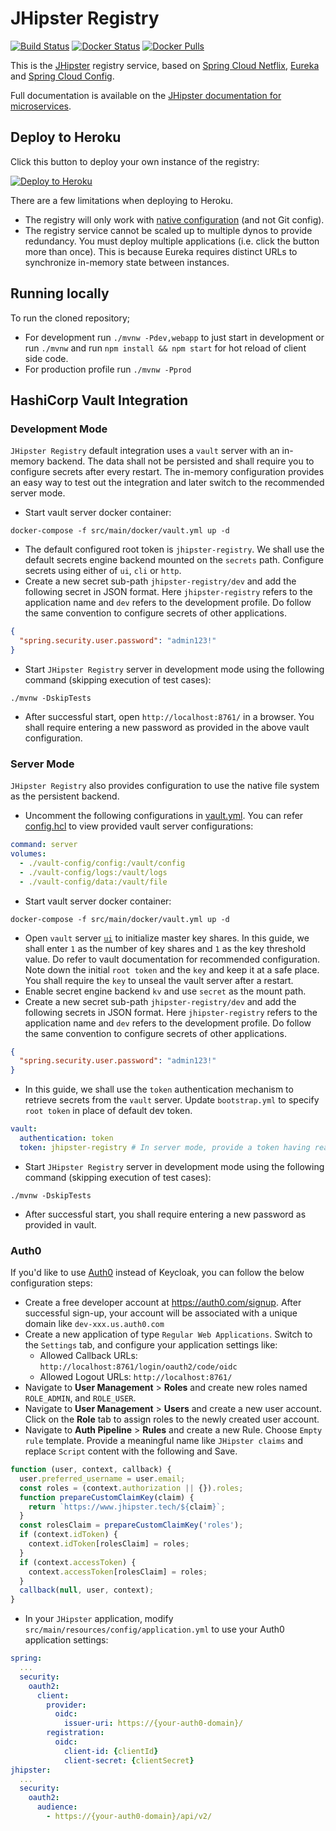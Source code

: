 # JHipster Registry

[![Build Status][github-actions-build]][github-actions-url] [![Docker Status][github-actions-docker]][github-actions-url] [![Docker Pulls](https://img.shields.io/docker/pulls/jhipster/jhipster-registry.svg)](https://hub.docker.com/r/jhipster/jhipster-registry/)

This is the [JHipster](https://www.jhipster.tech/) registry service, based on [Spring Cloud Netflix](https://cloud.spring.io/spring-cloud-netflix/), [Eureka](https://github.com/Netflix/eureka) and [Spring Cloud Config](https://cloud.spring.io/spring-cloud-config/).

Full documentation is available on the [JHipster documentation for microservices](https://www.jhipster.tech/microservices-architecture).

## Deploy to Heroku

Click this button to deploy your own instance of the registry:

[![Deploy to Heroku](https://www.herokucdn.com/deploy/button.png)](https://heroku.com/deploy)

There are a few limitations when deploying to Heroku.

- The registry will only work with [native configuration](https://www.jhipster.tech/jhipster-registry/#spring-cloud-config) (and not Git config).
- The registry service cannot be scaled up to multiple dynos to provide redundancy. You must deploy multiple applications (i.e. click the button more than once). This is because Eureka requires distinct URLs to synchronize in-memory state between instances.

## Running locally

To run the cloned repository;

- For development run `./mvnw -Pdev,webapp` to just start in development or run `./mvnw` and run `npm install && npm start` for hot reload of client side code.
- For production profile run `./mvnw -Pprod`

[github-actions-build]: https://github.com/jhipster/jhipster-registry/workflows/Build/badge.svg
[github-actions-docker]: https://github.com/jhipster/jhipster-registry/workflows/Docker%20Image/badge.svg
[github-actions-url]: https://github.com/jhipster/jhipster-registry/actions

## HashiCorp Vault Integration

### Development Mode

`JHipster Registry` default integration uses a `vault` server with an in-memory backend. The data shall not be persisted and shall require you to configure secrets after every restart. The in-memory configuration provides an easy way to test out the integration and later switch to the recommended server mode.

- Start vault server docker container:

```shell
docker-compose -f src/main/docker/vault.yml up -d
```

- The default configured root token is `jhipster-registry`. We shall use the default secrets engine backend mounted on the `secrets` path. Configure secrets using either of `ui`, `cli` or `http`.
- Create a new secret sub-path `jhipster-registry/dev` and add the following secret in JSON format. Here `jhipster-registry` refers to the application name and `dev` refers to the development profile. Do follow the same convention to configure secrets of other applications.

```json
{
  "spring.security.user.password": "admin123!"
}
```

- Start `JHipster Registry` server in development mode using the following command (skipping execution of test cases):

```shell
./mvnw -DskipTests
```

- After successful start, open `http://localhost:8761/` in a browser. You shall require entering a new password as provided in the above vault configuration.

### Server Mode

`JHipster Registry` also provides configuration to use the native file system as the persistent backend.

- Uncomment the following configurations in [vault.yml](src/main/docker/vault.yml). You can refer [config.hcl](src/main/docker/vault-config/config/config.hcl) to view provided vault server configurations:

```yml
command: server
volumes:
  - ./vault-config/config:/vault/config
  - ./vault-config/logs:/vault/logs
  - ./vault-config/data:/vault/file
```

- Start vault server docker container:

```shell
docker-compose -f src/main/docker/vault.yml up -d
```

- Open `vault` server [`ui`](http://localhost:8200/ui/vault/init) to initialize master key shares. In this guide, we shall enter `1` as the number of key shares and `1` as the key threshold value. Do refer to vault documentation for recommended configuration. Note down the initial `root token` and the `key` and keep it at a safe place. You shall require the `key` to unseal the vault server after a restart.
- Enable secret engine backend `kv` and use `secret` as the mount path.
- Create a new secret sub-path `jhipster-registry/dev` and add the following secrets in JSON format. Here `jhipster-registry` refers to the application name and `dev` refers to the development profile. Do follow the same convention to configure secrets of other applications.

```json
{
  "spring.security.user.password": "admin123!"
}
```

- In this guide, we shall use the `token` authentication mechanism to retrieve secrets from the `vault` server. Update `bootstrap.yml` to specify `root token` in place of default dev token.

```yaml
vault:
  authentication: token
  token: jhipster-registry # In server mode, provide a token having read access on secrets
```

- Start `JHipster Registry` server in development mode using the following command (skipping execution of test cases):

```shell
./mvnw -DskipTests
```

- After successful start, you shall require entering a new password as provided in vault.

### Auth0

If you'd like to use [Auth0](https://auth0.com/) instead of Keycloak, you can follow the below configuration steps:

- Create a free developer account at <https://auth0.com/signup>. After successful sign-up, your account will be associated with a unique domain like `dev-xxx.us.auth0.com`
- Create a new application of type `Regular Web Applications`. Switch to the `Settings` tab, and configure your application settings like:
  - Allowed Callback URLs: `http://localhost:8761/login/oauth2/code/oidc`
  - Allowed Logout URLs: `http://localhost:8761/`
- Navigate to **User Management** > **Roles** and create new roles named `ROLE_ADMIN`, and `ROLE_USER`.
- Navigate to **User Management** > **Users** and create a new user account. Click on the **Role** tab to assign roles to the newly created user account.
- Navigate to **Auth Pipeline** > **Rules** and create a new Rule. Choose `Empty rule` template. Provide a meaningful name like `JHipster claims` and replace `Script` content with the following and Save.

```javascript
function (user, context, callback) {
  user.preferred_username = user.email;
  const roles = (context.authorization || {}).roles;
  function prepareCustomClaimKey(claim) {
    return `https://www.jhipster.tech/${claim}`;
  }
  const rolesClaim = prepareCustomClaimKey('roles');
  if (context.idToken) {
  	context.idToken[rolesClaim] = roles;
  }
  if (context.accessToken) {
  	context.accessToken[rolesClaim] = roles;
  }
  callback(null, user, context);
}
```

- In your `JHipster` application, modify `src/main/resources/config/application.yml` to use your Auth0 application settings:

```yaml
spring:
  ...
  security:
    oauth2:
      client:
        provider:
          oidc:
            issuer-uri: https://{your-auth0-domain}/
        registration:
          oidc:
            client-id: {clientId}
            client-secret: {clientSecret}
jhipster:
  ...
  security:
    oauth2:
      audience:
        - https://{your-auth0-domain}/api/v2/
```
